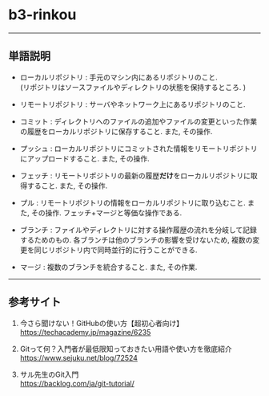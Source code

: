 # b3-rinkou
---

## 単語説明

* ローカルリポジトリ : 手元のマシン内にあるリポジトリのこと.  
(リポジトリはソースファイルやディレクトリの状態を保持するところ.  )

* リモートリポジトリ : サーバやネットワーク上にあるリポジトリのこと.

* コミット : ディレクトリへのファイルの追加やファイルの変更といった作業の履歴をローカルリポジトリに保存すること. また, その操作.

* プッシュ : ローカルリポジトリにコミットされた情報をリモートリポジトリにアップロードすること. また, その操作.

* フェッチ : リモートリポジトリの最新の履歴**だけ**をローカルリポジトリに取得すること. また, その操作.

* プル : リモートリポジトリの情報をローカルリポジトリに取り込むこと. また, その操作. フェッチ+マージと等価な操作である.

* ブランチ : ファイルやディレクトリに対する操作履歴の流れを分岐して記録するためのもの. 各ブランチは他のブランチの影響を受けないため, 複数の変更を同じリポジトリ内で同時並行的に行うことができる.

* マージ : 複数のブランチを統合すること. また, その作業.
---

## 参考サイト
1. 今さら聞けない！GitHubの使い方【超初心者向け】  
https://techacademy.jp/magazine/6235

2. Gitって何？入門者が最低限知っておきたい用語や使い方を徹底紹介  
https://www.sejuku.net/blog/72524

3. サル先生のGit入門  
https://backlog.com/ja/git-tutorial/
